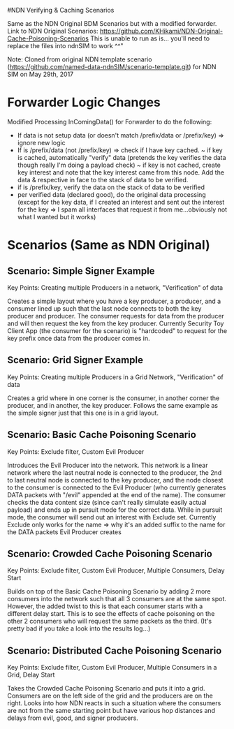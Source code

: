 #NDN Verifying & Caching Scenarios

Same as the NDN Original BDM Scenarios but with a modified forwarder. Link to NDN Original Scenarios: https://github.com/KHikami/NDN-Original-Cache-Poisoning-Scenarios 
This is unable to run as is... you'll need to replace the files into ndnSIM to work ^^"

Note: Cloned from original NDN template scenario (https://github.com/named-data-ndnSIM/scenario-template.git) for NDN SIM on May 29th, 2017

Forwarder Logic Changes
=======================
Modified Processing InComingData() for Forwarder to do the following:
  + If data is not setup data (or doesn't match /prefix/data or /prefix/key) => ignore new logic
  + If is /prefix/data (not /prefix/key) => check if I have key cached.
     ~ if key is cached, automatically "verify" data (pretends the key verifies the data though really I'm doing a payload 
       check)
     ~ if key is not cached, create key interest and note that the key interest came from this node. Add the data & respective
       in face to the stack of data to be verified.
  + if is /prefix/key, verify the data on the stack of data to be verified
  + per verified data (declared good), do the original data processing (except for the key data, if I created an interest and 
    sent out the interest for the key => I spam all interfaces that request it from me...obviously not what I wanted but it 
    works)

Scenarios (Same as NDN Original)
=========
Scenario: Simple Signer Example
-------------------------------

Key Points: Creating multiple Producers in a network, "Verification" of data

Creates a simple layout where you have a key producer, a producer, and a consumer lined up such that the last node connects to both the key producer and producer. The consumer requests for data from the producer and will then request the key from the key producer. Currently Security Toy Client App (the consumer for the scenario) is "hardcoded" to request for the key prefix once data from the producer comes in.

Scenario: Grid Signer Example 
------------------------------

Key Points: Creating multiple Producers in a Grid Network, "Verification" of data

Creates a grid where in one corner is the consumer, in another corner the producer, and in another, the key producer. Follows the same example as the simple signer just that this one is in a grid layout.

Scenario: Basic Cache Poisoning Scenario
-----------------------------------------

Key Points: Exclude filter, Custom Evil Producer

Introduces the Evil Producer into the network. This network is a linear network where the last neutral node is connected to the producer, the 2nd to last neutral node is connected to the key producer, and the node closest to the consumer is connected to the Evil Producer (who currently generates DATA packets with "/evil" appended at the end of the name). The consumer checks the data content size (since can't really simulate easily actual payload) and ends up in pursuit mode for the correct data. While in pursuit mode, the consumer will send out an interest with Exclude set. Currently Exclude only works for the name => why it's an added suffix to the name for the DATA packets Evil Producer creates

Scenario: Crowded Cache Poisoning Scenario
------------------------------------------

Key Points: Exclude filter, Custom Evil Producer, Multiple Consumers, Delay Start

Builds on top of the Basic Cache Poisoning Scenario by adding 2 more consumers into the network such that all 3 consumers are at the same spot. However, the added twist to this is that each consumer starts with a different delay start. This is to see the effects of cache poisoning on the other 2 consumers who will request the same packets as the third. (It's pretty bad if you take a look into the results log...)

Scenario: Distributed Cache Poisoning Scenario
----------------------------------------------

Key Points: Exclude filter, Custom Evil Producer, Multiple Consumers in a Grid, Delay Start

Takes the Crowded Cache Poisoning Scenario and puts it into a grid. Consumers are on the left side of the grid and the producers are on the right. Looks into how NDN reacts in such a situation where the consumers are not from the same starting point but have various hop distances and delays from evil, good, and signer producers.

